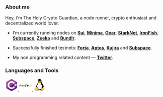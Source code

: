 ### About me

Hey, i'm The Holy Crypto Guardian, a node runner, crypto enthusiast and decentralized world lover.

- I’m currently running nodes on [**Sui**](https://twitter.com/Mysten_Labs), [**Minima**](https://twitter.com/Minima_Global), [**Gear**](https://twitter.com/gear_techs), [**StarkNet**](https://twitter.com/StarkWareLtd), [**IronFish**](https://twitter.com/ironfishcrypto), [**Subspace**](https://twitter.com/NetworkSubspace), [**Zeeka**](https://twitter.com/ZeekaKv) and [**Bundlr**](https://twitter.com/BundlrNetwork).

- Successfully finished testnets: [**Forta**](https://twitter.com/FortaNetwork), [**Aptos**](https://twitter.com/AptosLabs), [**Kujira**](https://twitter.com/TeamKujira) and [**Subspace**](https://twitter.com/NetworkSubspace).

- My non programming related content — [**Twitter**](https://twitter.com/HolyCryptoGuard).

### Languages and Tools
<p align="left"> <a href="https://www.w3schools.com/cs/" target="_blank" rel="noreferrer"> <img src="https://raw.githubusercontent.com/devicons/devicon/master/icons/csharp/csharp-original.svg" alt="csharp" width="40" height="40"/> </a> <a href="https://nodejs.org" target="_blank" rel="noreferrer"> <img src="https://raw.githubusercontent.com/devicons/devicon/master/icons/nodejs/nodejs-original-wordmark.svg" alt="nodejs" width="40" height="40"/> </a> <a href="https://www.linux.org/" target="_blank" rel="noreferrer"> <img src="https://raw.githubusercontent.com/devicons/devicon/master/icons/linux/linux-original.svg" alt="linux" width="40" height="40"/> </a>
